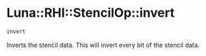 # Luna::RHI::StencilOp::invert

```c++
invert
```

Inverts the stencil data. This will invert every bit of the stencil data. 

